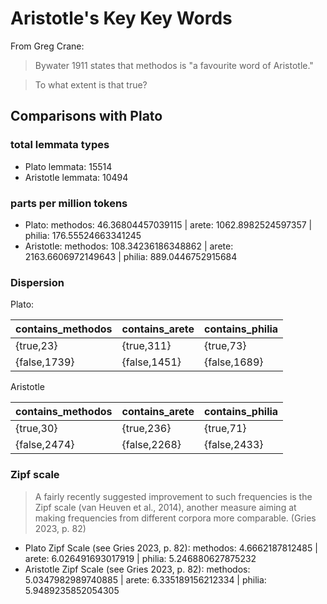 # Aristotle's Key Key Words

From Greg Crane:

> Bywater 1911 states that methodos is "a favourite word of Aristotle."

> To what extent is that true?


## Comparisons with Plato

### total lemmata types

- Plato lemmata: 15514
- Aristotle lemmata: 10494

### parts per million tokens

- Plato: methodos: 46.36804457039115 | arete: 1062.8982524597357 | philia: 176.55524663341245
- Aristotle: methodos: 108.34236186348862 | arete: 2163.6606972149643 | philia: 889.0446752915684

### Dispersion

Plato:

|   contains_methodos   |   contains_arete  |	contains_philia |
|-----------------------|-------------------|-------------------|
|    {true,23}	        |   {true,311}	    |   {true,73}       |
|    {false,1739}       |	{false,1451}	|   {false,1689}    |

Aristotle

|   contains_methodos   |   contains_arete  |	contains_philia |
|-----------------------|-------------------|-------------------|
|    {true,30}	        |   {true,236}	    |   {true,71}       |
|    {false,2474}       |	{false,2268}	|   {false,2433}    |

### Zipf scale

> A fairly recently suggested improvement to such frequencies is the Zipf scale (van Heuven et al., 2014), another measure aiming at making frequencies from different corpora more comparable. (Gries 2023, p. 82)

- Plato Zipf Scale (see Gries 2023, p. 82): methodos: 4.6662187812485 | arete: 6.026491693017919 | philia: 5.246880627875232
- Aristotle Zipf Scale (see Gries 2023, p. 82): methodos: 5.0347982989740885 | arete: 6.335189156212334 | philia: 5.9489235852054305
